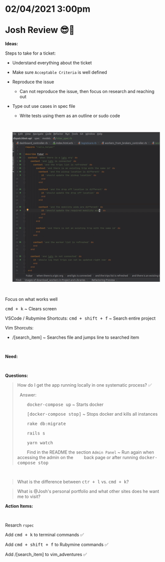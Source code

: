 # **02/04/2021 3:00pm <br> <br> Josh Review 😎🥇**

**Ideas:**

Steps to take for a ticket:
  * Understand everything about the ticket
  * Make sure `Acceptable Criteria` is well defined
  * Reproduce the issue
    * Can not reproduce the issue, then focus on research and reaching out
  * Type out use cases in spec file
    * Write tests using them as an outline or sudo code

    &nbsp;
  
    ![alt txt](./assets/rspec_example.png)

&nbsp;

Focus on what works well

<kbd>cmd + k</kbd> ~ Clears screen

VSCode / Rubymine Shortcuts:
<kbd>cmd + shift + f</kbd> ~ Search entire project

Vim Shorcuts:
  * /[search_item] ~ Searches file and jumps line to searched item

&nbsp;

**Need:**



&nbsp;

**Questions:**

> How do I get the app running locally in one systematic process? ✅
>
> &nbsp; Answer:
> 
> &nbsp; &nbsp; &nbsp; &nbsp; <kbd>docker-compose up</kbd> ~ Starts docker
>
> &nbsp; &nbsp; &nbsp; &nbsp; <kbd>[docker-compose stop]</kbd> ~ Stops docker and kills all instances
>
> &nbsp; &nbsp; &nbsp; &nbsp; <kbd>rake db:migrate</kbd>
>
> &nbsp; &nbsp; &nbsp; &nbsp; <kbd>rails s</kbd>
>
> &nbsp; &nbsp; &nbsp; &nbsp; <kbd>yarn watch</kbd>
>
> &nbsp; &nbsp; &nbsp; &nbsp; Find in the README the section `Admin Panel` ~ Run again when  accessing the admin on the
> &nbsp; &nbsp; &nbsp; &nbsp; back page or after running <kbd>docker-compose stop</kbd>

&nbsp;

> What is the difference between <kbd>ctr + l</kbd> vs. <kbd>cmd + k</kbd>?

> What is @Josh's personal portfolio and what other sites does he want me to visit?

**Action Items:**

&nbsp;

Resarch `rspec`

Add <kbd>cmd + k</kbd> to terminal commands ✅

Add <kbd>cmd + shift + f</kbd> to Rubymine commands ✅

Add /[search_item] to vim_adventures ✅
